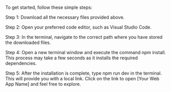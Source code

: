  To get started, follow these simple steps:

Step 1: Download all the necessary files provided above.

Step 2: Open your preferred code editor, such as Visual Studio Code.

Step 3: In the terminal, navigate to the correct path where you have stored the downloaded files.

Step 4: Open a new terminal window and execute the command npm install. This process may take a few seconds as it installs the required dependencies.

Step 5: After the installation is complete, type npm run dev in the terminal. This will provide you with a local link. Click on the link to open [Your Web App Name] and feel free to explore.
